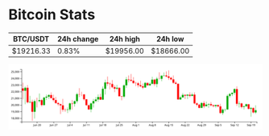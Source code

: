 # Bitcoin Stats

BTC/USDT|24h change|24h high|24h low|
|---|---|---|---|
|$19216.33|0.83%|$19956.00|$18666.00|

<img src="./chart.svg">
